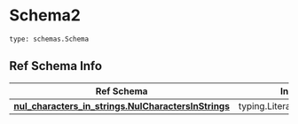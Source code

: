 # Schema2
```
type: schemas.Schema
```

## Ref Schema Info
Ref Schema | Input Type | Output Type
---------- | ---------- | -----------
[**nul_characters_in_strings.NulCharactersInStrings**](../../../../../../../components/schema/nul_characters_in_strings.md) | typing.Literal["hello\x00there"] | typing.Literal["hello\x00there"]
